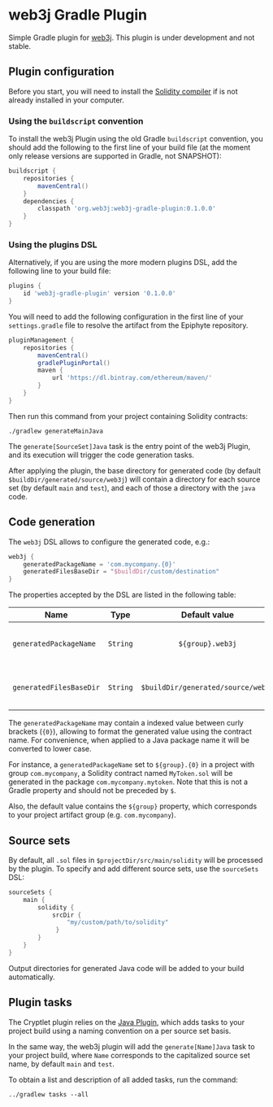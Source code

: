 web3j Gradle Plugin
===================

Simple Gradle plugin for [web3j](https://web3j.io/). This plugin is under development and not stable.

## Plugin configuration

Before you start, you will need to install the 
[Solidity compiler](https://solidity.readthedocs.io/en/latest/installing-solidity.html)
if is not already installed in your computer.

### Using the `buildscript` convention

To install the web3j Plugin using the old Gradle `buildscript` convention, you should add 
the following to the first line of your build file (at the moment only release versions 
are supported in Gradle, not SNAPSHOT):

```groovy
buildscript {
    repositories {
        mavenCentral()
    }
    dependencies {
        classpath 'org.web3j:web3j-gradle-plugin:0.1.0.0'
    }
}
```

### Using the plugins DSL

Alternatively, if you are using the more modern plugins DSL, add the following line to your 
build file:

```groovy
plugins {
    id 'web3j-gradle-plugin' version '0.1.0.0'
}
```

You will need to add the following configuration in the first line of your `settings.gradle` 
file to resolve the artifact from the Epiphyte repository.

```groovy
pluginManagement {
    repositories {
        mavenCentral()
        gradlePluginPortal()
        maven { 
            url 'https://dl.bintray.com/ethereum/maven/' 
        }
    }
}
```

Then run this command from your project containing Solidity contracts:

```
./gradlew generateMainJava
``` 

The `generate[SourceSet]Java` task is the entry point of the web3j Plugin, 
and its execution will trigger the code generation tasks.

After applying the plugin, the base directory for generated code (by default 
`$buildDir/generated/source/web3j`) will contain a directory for each source set 
(by default `main` and `test`), and each of those a directory with the `java` code.

## Code generation

The `web3j` DSL allows to configure the generated code, e.g.:

```groovy
web3j {
    generatedPackageName = 'com.mycompany.{0}'
    generatedFilesBaseDir = "$buildDir/custom/destination"
}
```

The properties accepted by the DSL are listed in the following table: 

|  Name                   | Type       | Default value                      | Description |
|-------------------------|:----------:|:----------------------------------:|-------------|
| `generatedPackageName`  | `String`   | `${group}.web3j`                   | Generated web3j contracts package. |
| `generatedFilesBaseDir` | `String`   | `$buildDir/generated/source/web3j` | Generated code output directory. |

The `generatedPackageName` may contain a indexed value between curly brackets (`{0}`),
allowing to format the generated value using the contract name. For convenience,
when applied to a Java package name it will be converted to lower case. 

For instance, a `generatedPackageName` set to `${group}.{0}` in a project with group 
`com.mycompany`, a Solidity contract named `MyToken.sol` will be generated in the package
`com.mycompany.mytoken`. Note that this is not a Gradle property and should not be preceded by `$`.

Also, the default value contains the `${group}` property, which corresponds to your project artifact 
group (e.g. `com.mycompany`).

## Source sets

By default, all `.sol` files in `$projectDir/src/main/solidity` will be processed by the plugin.
To specify and add different source sets, use the `sourceSets` DSL:

```groovy
sourceSets {
    main {
        solidity {
            srcDir { 
                "my/custom/path/to/solidity" 
             }
        }
    }
}
```

Output directories for generated Java code will be added to your build automatically.

## Plugin tasks

The Cryptlet plugin relies on the [Java Plugin](https://docs.gradle.org/current/userguide/java_plugin.html),
which adds tasks to your project build using a naming convention on a per source set basis.

In the same way, the web3j plugin will add the `generate[Name]Java` task to your project build,
where `Name` corresponds to the capitalized source set name, by default `main` and `test`.

To obtain a list and description of all added tasks, run the command:

```
../gradlew tasks --all
```